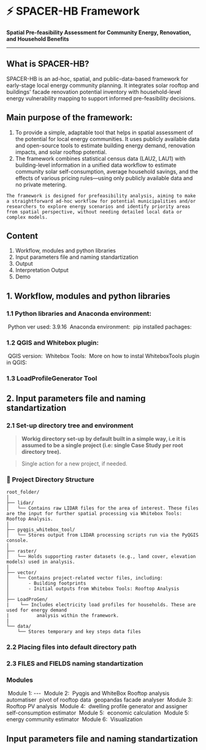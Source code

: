 # ⚡ SPACER-HB Framework  
**Spatial Pre-feasibility Assessment for Community Energy, Renovation, and Household Benefits**

---

## What is SPACER-HB?

SPACER-HB is an ad-hoc, spatial, and public-data-based framework for early-stage local energy community planning. It integrates solar rooftop and buildings' facade renovation potential inventory with household-level energy vulnerability mapping to support informed pre-feasibility decisions.


## Main purpose of the framework:
1. To provide a simple, adaptable tool that helps in spatial assessment of the potential for local energy communities. It uses publicly available data and open-source tools to estimate building energy demand, renovation impacts, and solar rooftop potential. 
2. The framework combines statistical census data (LAU2, LAU1) with building-level information in a unified data workflow to estimate community solar self-consumption, average household savings, and the effects of various pricing rules—using only publicly available data and no private metering.

```
The framework is designed for prefeasibility analysis, aiming to make a straightforward ad-hoc workflow for potential municipalities and/or researchers to explore energy scenarios and identify priority areas from spatial perspective, without needing detailed local data or complex models.
```

## Content
 1. Workflow, modules and python libraries
 2. Input parameters file and naming standartization
 3. Output
 4. Interpretation Output
 5. Demo


## 1. Workflow, modules and python libraries

### 1.1 Python libraries and Anaconda environment:
​    Python ver used: 3.9.16
​    Anaconda environment:
​    pip installed pachages:
### 1.2 QGIS and Whitebox plugin:
​    QGIS version:
​    Whitebox Tools:
​    More on how to instal WhiteboxTools plugin in QGIS:
### 1.3 LoadProfileGenerator Tool

## 2. Input parameters file and naming standartization

### 2.1 Set-up directory tree and environment 

> **Workig directory set-up by default built in a simple way, i.e it is assumed to be a single project (i.e: single Case Study per root directory tree).**

> Single action for a new project, if needed.

### 📁 Project Directory Structure

```text
root_folder/
│
├── lidar/
│   └── Contains raw LIDAR files for the area of interest. These files are the input for further spatial processing via Whitebox Tools: Rooftop Analysis.
│
├── pyqgis_whitebox_tool/
│   └── Stores output from LIDAR processing scripts run via the PyQGIS console.
│
├── raster/
│   └── Holds supporting raster datasets (e.g., land cover, elevation models) used in analysis.
│
├── vector/
│   └── Contains project-related vector files, including:
│       - Building footprints
│       - Initial outputs from Whitebox Tools: Rooftop Analysis
│
├── LoadProGen/
|    └── Includes electricity load profiles for households. These are used for energy demand
|          analysis within the framework.
|
└── data/
    └── Stores temporary and key steps data files
```


### 2.2 Placing files into default directory path

### 2.3 FILES and FIELDS naming standartization



### Modules
​    Module 1: ---
​    Module 2: 
​        Pyqgis and WhiteBox Rooftop analysis automatiser
​        pivot of rooftop data
​        geopandas facade analyser
​    Module 3: 
​        Rooftop PV analysis
​    Module 4: 
​        dwelling profile generator and assigner
​        self-consumption estimator
​    Module 5: 
​        economic calculation
​    Module 5: 
​        energy community estimator
​    Module 6: 
​        Visualization

## Input parameters file and naming standartization
